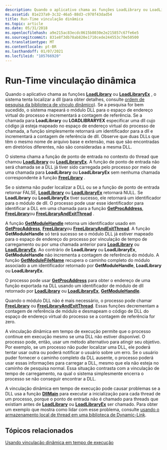 ```yaml
---
description: Quando o aplicativo chama as funções LoadLibrary ou LoadLibraryEx, o sistema tenta localizar a DLL (para obter detalhes, consulte Dynamic-Link ordem de pesquisa da biblioteca).
ms.assetid: 81e237a9-3c32-46a5-88d3-c978f43dad54
title: Run-Time vinculação dinâmica
ms.topic: article
ms.date: 05/31/2018
ms.openlocfilehash: a9e215ac83ecdc0615b8030e2e215857c67fe6e5
ms.sourcegitcommit: 831e8f3db78ab820e1710cede244553c70e50500
ms.translationtype: MT
ms.contentlocale: pt-BR
ms.lasthandoff: 01/07/2021
ms.locfileid: "105766920"
---
```

# <a name="run-time-dynamic-linking"></a>Run-Time vinculação dinâmica

Quando o aplicativo chama as funções [**LoadLibrary**](/windows/win32/api/libloaderapi/nf-libloaderapi-loadlibrarya) ou [**LoadLibraryEx**](/windows/desktop/api/LibLoaderAPI/nf-libloaderapi-loadlibraryexa) , o sistema tenta localizar a dll (para obter detalhes, consulte [ordem de pesquisa da biblioteca de vínculo dinâmico](dynamic-link-library-search-order.md)). Se a pesquisa for bem sucedido, o sistema mapeará o módulo DLL para o espaço de endereço virtual do processo e incrementará a contagem de referência. Se a chamada para **LoadLibrary** ou **LOADLIBRARYEX** especificar uma dll cujo código já esteja mapeado no espaço de endereço virtual do processo de chamada, a função simplesmente retornará um identificador para a dll e incrementará a contagem de referência de dll. Observe que duas DLLs que têm o mesmo nome de arquivo base e extensão, mas que são encontradas em diretórios diferentes, não são consideradas a mesma DLL.

O sistema chama a função de ponto de entrada no contexto do thread que chamou [**LoadLibrary**](/windows/win32/api/libloaderapi/nf-libloaderapi-loadlibrarya) ou [**LoadLibraryEx**](/windows/desktop/api/LibLoaderAPI/nf-libloaderapi-loadlibraryexa). A função de ponto de entrada não será chamada se a DLL já tiver sido carregada pelo processo por meio de uma chamada para **LoadLibrary** ou **LoadLibraryEx** sem nenhuma chamada correspondente à função [**FreeLibrary**](/windows/win32/api/libloaderapi/nf-libloaderapi-freelibrary) .

Se o sistema não puder localizar a DLL ou se a função de ponto de entrada retornar FALSE, [**LoadLibrary**](/windows/win32/api/libloaderapi/nf-libloaderapi-loadlibrarya) ou [**LoadLibraryEx**](/windows/desktop/api/LibLoaderAPI/nf-libloaderapi-loadlibraryexa) retornará NULL. Se **LoadLibrary** ou **LoadLibraryEx** tiver sucesso, ele retornará um identificador para o módulo de dll. O processo pode usar esse identificador para identificar a DLL em uma chamada para a função [**GetProcAddress**](/windows/win32/api/libloaderapi/nf-libloaderapi-getprocaddress), [**FreeLibrary**](/windows/win32/api/libloaderapi/nf-libloaderapi-freelibrary)ou [**FreeLibraryAndExitThread**](/windows/win32/api/libloaderapi/nf-libloaderapi-freelibraryandexitthread) .

A função [**GetModuleHandle**](/windows/win32/api/libloaderapi/nf-libloaderapi-getmodulehandlea) retorna um identificador usado em [**GetProcAddress**](/windows/win32/api/libloaderapi/nf-libloaderapi-getprocaddress), [**FreeLibrary**](/windows/win32/api/libloaderapi/nf-libloaderapi-freelibrary)ou [**FreeLibraryAndExitThread**](/windows/win32/api/libloaderapi/nf-libloaderapi-freelibraryandexitthread). A função **GetModuleHandle** só terá sucesso se o módulo DLL já estiver mapeado para o espaço de endereço do processo por vinculação de tempo de carregamento ou por uma chamada anterior para [**LoadLibrary**](/windows/win32/api/libloaderapi/nf-libloaderapi-loadlibrarya) ou [**LoadLibraryEx**](/windows/desktop/api/LibLoaderAPI/nf-libloaderapi-loadlibraryexa). Ao contrário de **LoadLibrary** ou **LoadLibraryEx**, **GetModuleHandle** não incrementa a contagem de referência do módulo. A função [**GetModuleFileName**](/windows/win32/api/libloaderapi/nf-libloaderapi-getmodulefilenamea) recupera o caminho completo do módulo associado a um identificador retornado por **GetModuleHandle**, **LoadLibrary** ou **LoadLibraryEx**.

O processo pode usar [**GetProcAddress**](/windows/win32/api/libloaderapi/nf-libloaderapi-getprocaddress) para obter o endereço de uma função exportada na DLL usando um identificador de módulo de dll retornado por [**LoadLibrary**](/windows/win32/api/libloaderapi/nf-libloaderapi-loadlibrarya) ou [**LoadLibraryEx**](/windows/desktop/api/LibLoaderAPI/nf-libloaderapi-loadlibraryexa), [**GetModuleHandle**](/windows/win32/api/libloaderapi/nf-libloaderapi-getmodulehandlea).

Quando o módulo DLL não é mais necessário, o processo pode chamar [**FreeLibrary**](/windows/win32/api/libloaderapi/nf-libloaderapi-freelibrary) ou [**FreeLibraryAndExitThread**](/windows/win32/api/libloaderapi/nf-libloaderapi-freelibraryandexitthread). Essas funções decrementam a contagem de referência de módulo e desmapeam o código de DLL do espaço de endereço virtual do processo se a contagem de referência for zero.

A vinculação dinâmica em tempo de execução permite que o processo continue em execução mesmo se uma DLL não estiver disponível. O processo pode, então, usar um método alternativo para atingir seu objetivo. Por exemplo, se um processo não puder localizar uma DLL, ele poderá tentar usar outra ou poderá notificar o usuário sobre um erro. Se o usuário puder fornecer o caminho completo da DLL ausente, o processo poderá usar essas informações para carregar a DLL, mesmo que ela não esteja no caminho de pesquisa normal. Essa situação contrasta com a vinculação de tempo de carregamento, na qual o sistema simplesmente encerra o processo se não conseguir encontrar a DLL.

A vinculação dinâmica em tempo de execução pode causar problemas se a DLL usa a função [**DllMain**](dllmain.md) para executar a inicialização para cada thread de um processo, porque o ponto de entrada não é chamado para threads que existiam antes de [**LoadLibrary**](/windows/win32/api/libloaderapi/nf-libloaderapi-loadlibrarya) ou [**LoadLibraryEx**](/windows/desktop/api/LibLoaderAPI/nf-libloaderapi-loadlibraryexa) ser chamado. Para obter um exemplo que mostra como lidar com esse problema, consulte [usando o armazenamento local de thread em uma biblioteca de Dynamic-Link](using-thread-local-storage-in-a-dynamic-link-library.md).

## <a name="related-topics"></a>Tópicos relacionados

<dl> <dt>

[Usando vinculação dinâmica em tempo de execução](using-run-time-dynamic-linking.md)
</dt> </dl>

 

 
